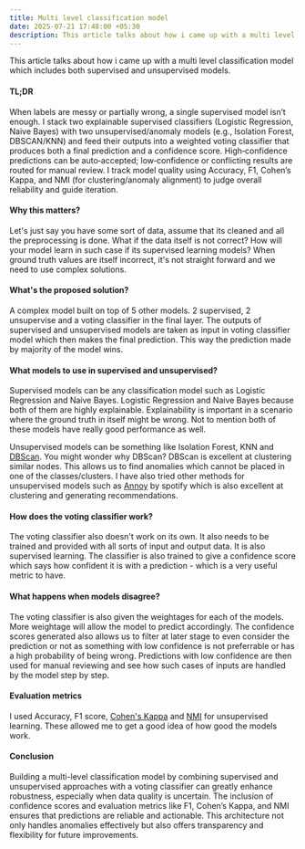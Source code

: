 ```yaml
---
title: Multi level classification model
date: 2025-07-21 17:48:00 +05:30
description: This article talks about how i came up with a multi level classification model which includes both supervised and unsupervised models.
---
```


This article talks about how i came up with a multi level classification model which includes both supervised and unsupervised models.

#### TL;DR

When labels are messy or partially wrong, a single supervised model isn’t enough. I stack two explainable supervised classifiers (Logistic Regression, Naive Bayes) with two unsupervised/anomaly models (e.g., Isolation Forest, DBSCAN/KNN) and feed their outputs into a weighted voting classifier that produces both a final prediction and a confidence score. High‑confidence predictions can be auto‑accepted; low‑confidence or conflicting results are routed for manual review. I track model quality using Accuracy, F1, Cohen’s Kappa, and NMI (for clustering/anomaly alignment) to judge overall reliability and guide iteration.

#### Why this matters?

Let's just say you have some sort of data, assume that its cleaned and all the preprocessing is done. What if the data itself is not correct? How will your model learn in such case if its supervised learning models? When ground truth values are itself incorrect, it's not straight forward and we need to use complex solutions.

#### What's the proposed solution?

A complex model built on top of 5 other models. 2 supervised, 2 unsupervise and a voting classifier in the final layer. The outputs of supervised and unsupervised models are taken as input in voting classifier model which then makes the final prediction. This way the prediction made by majority of the model wins. 

#### What models to use in supervised and unsupervised?

Supervised models can be any classification model such as Logistic Regression and Naive Bayes. Logistic Regression and Naive Bayes because both of them are highly explainable. Explainability is important in a scenario where the ground truth in itself might be wrong. Not to mention both of these models have really good performance as well.

Unsupervised models can be something like Isolation Forest, KNN and [DBScan](https://github.com/mhahsler/dbscan). You might wonder why DBScan? DBScan is excellent at clustering similar nodes. This allows us to find anomalies which cannot be placed in one of the classes/clusters. I have also tried other methods for unsupervised models such as [Annoy](https://github.com/spotify/annoy) by spotify which is also excellent at clustering and generating recommendations.

#### How does the voting classifier work?

The voting classifier also doesn't work on its own. It also needs to be trained and provided with all sorts of input and output data. It is also supervised learning. The classifier is also trained to give a confidence score which says how confident it is with a prediction - which is a very useful metric to have. 

#### What happens when models disagree?

The voting classifier is also given the weightages for each of the models. More weightage will allow the model to predict accordingly. The confidence scores generated also allows us to filter at later stage to even consider the prediction or not as something with low confidence is not preferrable or has a high probability of being wrong. Predictions with low confidence are then used for manual reviewing and see how such cases of inputs are handled by the model step by step.

#### Evaluation metrics

I used Accuracy, F1 score, [Cohen's Kappa](https://en.wikipedia.org/wiki/Cohen%27s_kappa) and [NMI](https://en.wikipedia.org/wiki/Mutual_information) for unsupervised learning. These allowed me to get a good idea of how good the models work. 

#### Conclusion

Building a multi-level classification model by combining supervised and unsupervised approaches with a voting classifier can greatly enhance robustness, especially when data quality is uncertain. The inclusion of confidence scores and evaluation metrics like F1, Cohen’s Kappa, and NMI ensures that predictions are reliable and actionable. This architecture not only handles anomalies effectively but also offers transparency and flexibility for future improvements.